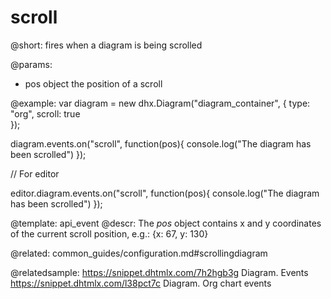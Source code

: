 scroll
=============


@short:
	fires when a diagram is being scrolled

@params:
- pos		object			the position of a scroll		

@example:
var diagram = new dhx.Diagram("diagram_container", { 
	type: "org", 
    scroll: true 		
});

diagram.events.on("scroll", function(pos){
	console.log("The diagram has been scrolled")
});

// For editor


editor.diagram.events.on("scroll", function(pos){
	console.log("The diagram has been scrolled")
});

@template:	api_event
@descr:
The *pos* object contains x and y coordinates of the current scroll position, e.g.: {x: 67, y: 130}

@related:
	common_guides/configuration.md#scrollingdiagram
    
@relatedsample: 
https://snippet.dhtmlx.com/7h2hgb3g	Diagram. Events
https://snippet.dhtmlx.com/l38pct7c	Diagram. Org chart events
